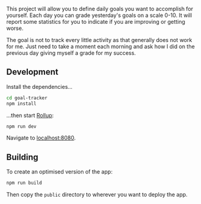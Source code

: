 This project will allow you to define daily goals you want to accomplish for
yourself. Each day you can grade yesterday's goals on a scale 0-10. It will
report some statistics for you to indicate if you are improving or getting
worse.

The goal is not to track every little activity as that generally does not work
for me. Just need to take a moment each morning and ask how I did on the
previous day giving myself a grade for my success.

## Development

Install the dependencies...

```bash
cd goal-tracker
npm install
```

...then start [Rollup](https://rollupjs.org):

```bash
npm run dev
```

Navigate to [localhost:8080](http://localhost:8080).

## Building

To create an optimised version of the app:

```bash
npm run build
```

Then copy the `public` directory to wherever you want to deploy the app.
